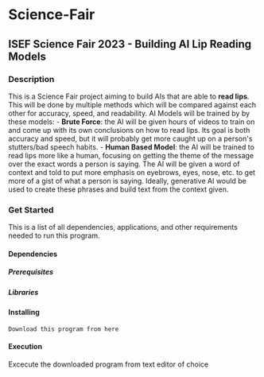 # Science-Fair

## ISEF Science Fair 2023 - Building AI Lip Reading Models

### Description
This is a Science Fair project aiming to build AIs that are able to **read lips**. This will be done by multiple methods which will be compared against each other for accuracy, speed, and readability. AI Models will be trained by by these models:
    - **Brute Force**: the AI will be given hours of videos to train on and come up with its own conclusions on how to read lips. Its goal is both accuracy and speed, but it will probably get more caught up on a person's stutters/bad speech habits.
    - **Human Based Model**: the AI will be trained to read lips more like a human, focusing on getting the theme of the message over the exact words a person is saying. The AI will be given a word of context and told to put more emphasis on eyebrows, eyes, nose, etc. to get more of a gist of what a person is saying. Ideally, generative AI would be used to create these phrases and build text from the context given.


### Get Started
This is a list of all dependencies, applications, and other requirements needed to run this program.
#### Dependencies
##### Prerequisites
##### Libraries
#### Installing
    Download this program from here
#### Execution
Excecute the downloaded program from text editor of choice


